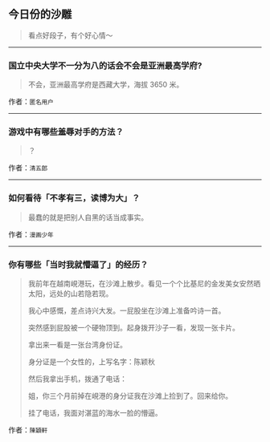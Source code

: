 ## 今日份的沙雕

> 看点好段子，有个好心情～


 
---

### 国立中央大学不一分为八的话会不会是亚洲最高学府?

> 不会，亚洲最高学府是西藏大学，海拔 3650 米。


作者：`匿名用户`

---

### 游戏中有哪些羞辱对手的方法？

> ？


作者：`清五郎`

---

### 如何看待「不孝有三，读博为大」？

> 最蠢的就是把别人自黑的话当成事实。


作者：`漫画少年`

---

### 你有哪些「当时我就懵逼了」的经历？

> 我前年在越南峴港玩，在沙滩上散步。看见一个个比基尼的金发美女安然晒太阳，远处的山若隐若现。
> 
> 我心中感慨，差点诗兴大发。一屁股坐在沙滩上准备吟诗一首。
> 
> 突然感到屁股被一个硬物顶到。起身拨开沙子一看，发现一张卡片。
> 
> 拿出来一看是一张台湾身份证。
> 
> 身分证是一个女性的，上写名字：陈颖秋
> 
> 然后我拿出手机，拨通了电话：
> 
> 姐，你三个月前掉在峴港的身分证我在沙滩上捡到了。回来给你。
> 
> 挂了电话，我面对湛蓝的海水一脸的懵逼。


作者：`陳穎軒`